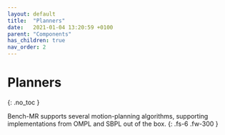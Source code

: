 ```yaml
---
layout: default
title:  "Planners"
date:   2021-01-04 13:20:59 +0100
parent: "Components"
has_children: true
nav_order: 2
---
```


# Planners
{: .no_toc }

Bench-MR supports several motion-planning algorithms, supporting implementations from OMPL and SBPL out of the box.
{: .fs-6 .fw-300 }

